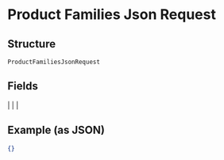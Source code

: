 
# Product Families Json Request

## Structure

`ProductFamiliesJsonRequest`

## Fields

|  |
| 

## Example (as JSON)

```json
{}
```

